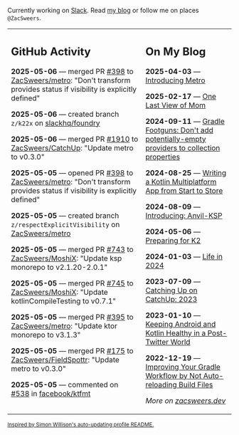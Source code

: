 Currently working on [Slack](https://slack.com/). Read [my blog](https://zacsweers.dev/) or follow me on places `@ZacSweers`.

<table><tr><td valign="top" width="60%">

## GitHub Activity
<!-- githubActivity starts -->
**2025-05-06** — merged PR [#398](https://github.com/ZacSweers/metro/pull/398) to [ZacSweers/metro](https://github.com/ZacSweers/metro): "Don't transform provides status if visibility is explicitly defined"

**2025-05-06** — created branch `z/k22x` on [slackhq/foundry](https://github.com/slackhq/foundry)

**2025-05-06** — merged PR [#1910](https://github.com/ZacSweers/CatchUp/pull/1910) to [ZacSweers/CatchUp](https://github.com/ZacSweers/CatchUp): "Update metro to v0.3.0"

**2025-05-05** — opened PR [#398](https://github.com/ZacSweers/metro/pull/398) to [ZacSweers/metro](https://github.com/ZacSweers/metro): "Don't transform provides status if visibility is explicitly defined"

**2025-05-05** — created branch `z/respectExplicitVisibility` on [ZacSweers/metro](https://github.com/ZacSweers/metro)

**2025-05-05** — merged PR [#743](https://github.com/ZacSweers/MoshiX/pull/743) to [ZacSweers/MoshiX](https://github.com/ZacSweers/MoshiX): "Update ksp monorepo to v2.1.20-2.0.1"

**2025-05-05** — merged PR [#745](https://github.com/ZacSweers/MoshiX/pull/745) to [ZacSweers/MoshiX](https://github.com/ZacSweers/MoshiX): "Update kotlinCompileTesting to v0.7.1"

**2025-05-05** — merged PR [#395](https://github.com/ZacSweers/metro/pull/395) to [ZacSweers/metro](https://github.com/ZacSweers/metro): "Update ktor monorepo to v3.1.3"

**2025-05-05** — merged PR [#175](https://github.com/ZacSweers/FieldSpottr/pull/175) to [ZacSweers/FieldSpottr](https://github.com/ZacSweers/FieldSpottr): "Update metro to v0.3.0"

**2025-05-05** — commented on [#538](https://github.com/facebook/ktfmt/pull/538#issuecomment-2852394243) in [facebook/ktfmt](https://github.com/facebook/ktfmt)
<!-- githubActivity ends -->
</td><td valign="top" width="40%">

## On My Blog
<!-- blog starts -->
**2025-04-03** — [Introducing Metro](https://www.zacsweers.dev/introducing-metro/)

**2025-02-17** — [One Last View of Mom](https://www.zacsweers.dev/one-last-view-of-mom/)

**2024-09-11** — [Gradle Footguns: Don't add potentially-empty providers to collection properties](https://www.zacsweers.dev/gradle-footgun-adding-empty-providers-to-collection-properties/)

**2024-08-25** — [Writing a Kotlin Multiplatform App from Start to Store](https://www.zacsweers.dev/writing-a-kotlin-multiplatform-app-from-start-to-store/)

**2024-08-09** — [Introducing: Anvil-KSP](https://www.zacsweers.dev/introducing-anvil-ksp/)

**2024-05-06** — [Preparing for K2](https://www.zacsweers.dev/preparing-for-k2/)

**2024-01-03** — [Life in 2024](https://www.zacsweers.dev/life-in-2024/)

**2023-07-09** — [Catching Up on CatchUp: 2023](https://www.zacsweers.dev/catching-up-on-catchup-2023/)

**2023-01-10** — [Keeping Android and Kotlin Healthy in a Post-Twitter World](https://www.zacsweers.dev/keeping-android-healthy/)

**2022-12-19** — [Improving Your Gradle Workflow by Not Auto-reloading Build Files](https://www.zacsweers.dev/improving-your-workflow-by-not-auto-reloading-build-files/)
<!-- blog ends -->
_More on [zacsweers.dev](https://zacsweers.dev/)_
</td></tr></table>

<sub><a href="https://simonwillison.net/2020/Jul/10/self-updating-profile-readme/">Inspired by Simon Willison's auto-updating profile README.</a></sub>